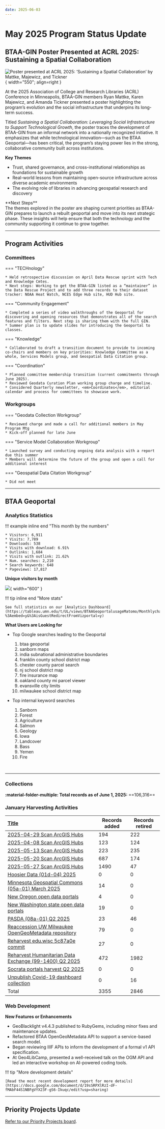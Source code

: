 ```yaml
---
date: 2025-06-03
---
```


# May 2025 Program Status Update

## BTAA-GIN Poster Presented at ACRL 2025: Sustaining a Spatial Collaboration

![Poster presented at ACRL 2025: ‘Sustaining a Spatial Collaboration’ by Mattke, Majewicz, and Tickner](img/acrlposter.png){ width="550"; align=right }

At the 2025 Association of College and Research Libraries (ACRL) Conference in Minneapolis, BTAA-GIN members Ryan Mattke, Karen Majewicz, and Amanda Tickner presented a poster highlighting the program’s evolution and the social infrastructure that underpins its long-term success.
 <!-- more -->
 Titled _Sustaining a Spatial Collaboration: Leveraging Social Infrastructure to Support Technological Growth_, the poster traces the development of BTAA-GIN from an informal network into a nationally recognized initiative. It emphasizes that while technological innovation—such as the BTAA Geoportal—has been critical, the program’s staying power lies in the strong, collaborative community built across institutions.
 <!-- more -->
**Key Themes**<br />
<ul>
<li>Trust, shared governance, and cross-institutional relationships as foundations for sustainable growth</li>
<li>Real-world lessons from maintaining open-source infrastructure across diverse academic environments</li>
<li>The evolving role of libraries in advancing geospatial research and discovery</li></ul>
 <!-- more -->
**Next Steps**<br />
The themes explored in the poster are shaping current priorities as BTAA-GIN prepares to launch a rebuilt geoportal and move into its next strategic phase. These insights will help ensure that both the technology and the community supporting it continue to grow together.

<hr>

## Program Activities

### Committees

<div class="grid" markdown>


=== "TECHnology"

	* Held retrospective discussion on April Data Rescue sprint with Tech and Knowledge Cmtes.
	* Next steps: Working to get the BTAA-GIN listed as a “maintainer” in the Data Rescue Project and to add three records to their dataset tracker: NOAA Heat Watch, NCES Edge Hub site, HUD Hub site.

=== "Community Engagement"

	* Completed a series of video walkthroughs of the Geoportal for discovering and opening resources that demonstrates all of the search features and filters. Next step is sharing them with the full GIN.
	* Summer plan is to update slides for introducing the Geoportal to classes.

=== "Knowledge"

	* Collaborated to draft a transition document to provide to incoming co-chairs and members on key priorities: Knowledge Committee as a whole, Services Models group, and Geospatial Data Citation group.

=== "Coordination"

	* Planned committee membership transition (current commitments through June 2025).
	* Reviewed Geodata Curation Plan working group charge and timeline.
	* Considered Quarterly newsletter, <em>Coordinates</em>, editorial calendar and process for committees to showcase work.


</div>

### Workgroups

<div class="grid" markdown>


=== "Geodata Collection Workgroup"

	* Reviewed charge and made a call for additional members in May Program Mtg
	* Kick-off planned for late June

=== "Service Model Collaboration Workgroup"

	* Launched survey and conducting ongoing data analysis with a report due this summer
 	* Members will determine the future of the group and open a call for additional interest

=== "Geospatial Data Citation Workgroup"

	* Did not meet
	
</div>
<hr>


## BTAA Geoportal 

### Analytics Statistics

!!! example inline end "This month by the numbers"

	* Visitors: 6,911
	* Visits: 7,789
	* Downloads: 538
	* Visits with download: 6.91%
	* Outlinks: 1,684
	* Visits with outlink: 21.62%
	* Num. searches: 2,210
	* Search keywords: 648
	* Pageviews: 17,817


**Unique visitors by month**

![](img/2025-05-monthly-users.png){ width="600" }


!!! tip inline end "More stats"

    See full statistics on our [Analytics Dashboard](https://tableau.umn.edu/t/UL/views/BTAAGeoportalusageMatomo/Monthlycharts?%3Aembed=y&%3AisGuestRedirectFromVizportal=y)


**What Users are Looking for**

<div class="grid cards" markdown>

-   Top Google searches leading to the Geoportal
	
	1. btaa geoportal	
	1. sanborn maps
	1. india subnational administrative boundaries
	1. franklin county school district map
	1. chester county parcel search
	1. nj school district map
	1. fire insurance map
	1. oakland county mi parcel viewer
	1. evansville city limits
	1. milwaukee school district map



-   Top internal keyword searches

	1. Sanborn
	1. Forest
	1. Agriculture
	1. Salmon
	1. Geology
	1. Iowa
	1. Landcover
	1. Bass
	1. Yemen
	1. Fire


</div>

<br clear="left"/>

---

### Collections

**:material-folder-multiple: Total records as of June 1, 2025:** ==106,316== 

### January Harvesting Activities

| [Title](http://URL) | Records added | Records retired |
| :---- | ----- | ----- |
| [2025-04-29 Scan ArcGIS Hubs](https://github.com/geobtaa/metadata/issues/855) | 194 | 222 |
| [2025-04-08 Scan ArcGIS Hubs](https://github.com/geobtaa/metadata/issues/860) | 123 | 124 |
| [2025-05-13 Scan ArcGIS Hubs](https://github.com/geobtaa/metadata/issues/862) | 223 | 235 |
| [2025-05-20 Scan ArcGIS Hubs](https://github.com/geobtaa/metadata/issues/872) | 687 | 174 |
| [2025-05-27 Scan ArcGIS Hubs](https://github.com/geobtaa/metadata/issues/880) | 1490 | 47 |
| [Hoosier Data (01d-04) 2025](https://github.com/geobtaa/metadata/issues/539) | 0 | 0 |
| [Minnesota Geospatial Commons (05a-01) March 2025](https://github.com/geobtaa/metadata/issues/830) | 14 | 0 |
| [New Oregon open data portals](https://github.com/geobtaa/metadata/issues/861) | 4 | 0 |
| [New Washington state open data portals](https://github.com/geobtaa/metadata/issues/863) | 19 | 0 |
| [PASDA (08a-01) Q2 2025](https://github.com/geobtaa/metadata/issues/826) | 23 | 46 |
| [Reaccession UW Milwaukee OpenGeoMetadata repository](https://github.com/geobtaa/metadata/issues/876) | 79 | 0 |
| [Reharvest edu.wisc 5c87a0e commit](https://github.com/geobtaa/metadata/issues/865) | 27 | 0 |
| [Reharvest Humanitarian Data Exchange (99-1400) Q2 2025](https://github.com/geobtaa/metadata/issues/845) | 472 | 1982 |
| [Socrata portals harvest Q2 2025](https://github.com/geobtaa/metadata/issues/842) | 0 | 0 |
| [Unpublish Covid-19 dashboard collection](https://github.com/geobtaa/metadata/issues/873) | 0 | 16 |
| Total | 3355 | 2846 |


### Web Development

**New Features or Enhancements**

* GeoBlacklight v4.4.3 published to RubyGems, including minor fixes and maintenance updates.
* Refactored BTAA OpenGeoMetadata API to support a service-based search model.
* Began reviewing IIIF APIs to inform the development of a formal v1 API specification.
* At Geo4LibCamp, presented a well-received talk on the OGM API and led an interactive workshop on AI-powered coding tools.


!!! tip "More development details"

	[Read the most recent development report for more details](https://docs.google.com/document/d/19sSRPXlRzI-dF-fMAbF44S1NBFgVYX23F-gS6-Ikuqc/edit?usp=sharing)

---

## Priority Projects Update

[Refer to our Priority Projects board](https://github.com/orgs/geobtaa/projects/22/views/6).


